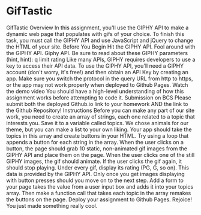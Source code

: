 # GifTastic
GifTastic   Overview  In this assignment, you'll use the GIPHY API to make a dynamic web page that populates with gifs of your choice. To finish this task, you must call the GIPHY API and use JavaScript and jQuery to change the HTML of your site.     Before You Begin    Hit the GIPHY API.   Fool around with the GIPHY API. Giphy API. Be sure to read about these GIPHY parameters (hint, hint):   q limit rating   Like many APIs, GIPHY requires developers to use a key to access their API data. To use the GIPHY API, you'll need a GIPHY account (don't worry, it's free!) and then obtain an API Key by creating an app. Make sure you switch the protocol in the query URL from http to https, or the app may not work properly when deployed to Github Pages.   Watch the demo video    You should have a high-level understanding of how this assignment works before attempting to code it.    Submission on BCS   Please submit both the deployed Github.io link to your homework AND the link to the Github Repository!    Instructions    Before you can make any part of our site work, you need to create an array of strings, each one related to a topic that interests you. Save it to a variable called topics.   We chose animals for our theme, but you can make a list to your own liking.    Your app should take the topics in this array and create buttons in your HTML.   Try using a loop that appends a button for each string in the array.   When the user clicks on a button, the page should grab 10 static, non-animated gif images from the GIPHY API and place them on the page. When the user clicks one of the still GIPHY images, the gif should animate. If the user clicks the gif again, it should stop playing.  Under every gif, display its rating (PG, G, so on).   This data is provided by the GIPHY API. Only once you get images displaying with button presses should you move on to the next step.   Add a form to your page takes the value from a user input box and adds it into your topics array. Then make a function call that takes each topic in the array remakes the buttons on the page. Deploy your assignment to Github Pages. Rejoice! You just made something really cool.
